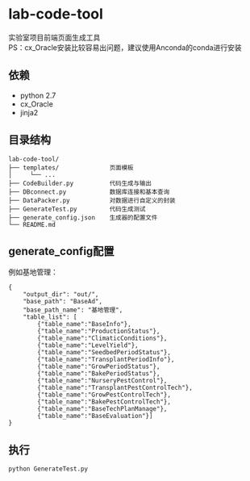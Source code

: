 # lab-code-tool
实验室项目前端页面生成工具  
PS：cx_Oracle安装比较容易出问题，建议使用Anconda的conda进行安装
## 依赖
- python 2.7
- cx_Oracle
- jinja2

## 目录结构
```
lab-code-tool/  
├── templates/              页面模板
│     └── ...  
├── CodeBuilder.py          代码生成与输出
├── DBconnect.py            数据库连接和基本查询
├── DataPacker.py           对数据进行自定义的封装
├── GenerateTest.py         代码生成测试
├── generate_config.json	生成器的配置文件
└── README.md
```

## generate_config配置
例如基地管理：
```
{
	"output_dir": "out/",
	"base_path": "BaseAd",
	"base_path_name": "基地管理",
	"table_list": [
		{"table_name":"BaseInfo"},
		{"table_name":"ProductionStatus"},
		{"table_name":"ClimaticConditions"},
		{"table_name":"LevelYield"},
		{"table_name":"SeedbedPeriodStatus"},
		{"table_name":"TransplantPeriodInfo"},
		{"table_name":"GrowPeriodStatus"},
		{"table_name":"BakePeriodStatus"},
		{"table_name":"NurseryPestControl"},
		{"table_name":"TransplantPestControlTech"},
		{"table_name":"GrowPestControlTech"},
		{"table_name":"BakePestControlTech"},
		{"table_name":"BaseTechPlanManage"},
		{"table_name":"BaseEvaluation"}]
}
```

## 执行
```python
python GenerateTest.py
```
